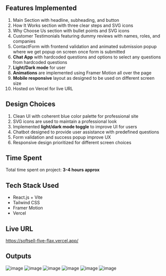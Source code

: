 ## Features Implemented
1) Main Section with headline, subheading, and button
2) How It Works section with three clear steps and SVG icons
3) Why Choose Us section with bullet points and SVG icons
4) Customer Testimonials featuring dummy reviews with names, roles, and companies
5) ContactForm with frontend validation and animated submission popup where we get popup on screen once form is submitted
6) **Chat App** with hardcoded questions and options to select any questions from hardcoded questions
7) **Light/Dark mode** for user
8) **Animations** are implemented using Framer Motion all over the page
9) **Mobile responsive** layout as designed to be used on different screen size
10) Hosted on Vercel for live URL

## Design Choices
1) Clean UI with coherent blue color palette for professional site
2) SVG icons are used to maintain a professional look
3) Implemented **light/dark mode toggle** to improve UI for users
4) Chatbot designed to provide user assistance with predefined questions
5) Form validation and success popup improve UX
6) Responsive design prioritized for different screen choices 

## Time Spent
Total time spent on project: **3-4 hours approx**

## Tech Stack Used
- React.js + Vite 
- Tailwind CSS 
- Framer Motion 
- Vercel 

## Live URL
https://softsell-five-flax.vercel.app/

## Outputs
![image](https://github.com/user-attachments/assets/3aa9366a-a56a-44f3-b174-e10ad8fe99b0)
![image](https://github.com/user-attachments/assets/3c6f7f9f-98ad-49f9-9fb6-f05637016743)
![image](https://github.com/user-attachments/assets/260a3cae-5431-4d92-8437-cb0d6cd6e327)
![image](https://github.com/user-attachments/assets/c56a2cc9-ff7e-4b6d-b014-b1b43363f6a0)
![image](https://github.com/user-attachments/assets/057158d3-74b0-40b0-933d-d11d73c08424)
![image](https://github.com/user-attachments/assets/b1aff5d7-a92d-4a9d-b335-216b3422d20d)






